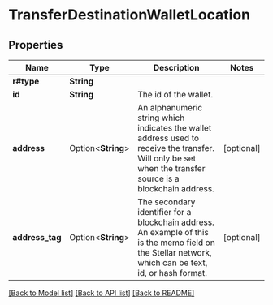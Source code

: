 # TransferDestinationWalletLocation

## Properties

Name | Type | Description | Notes
------------ | ------------- | ------------- | -------------
**r#type** | **String** |  | 
**id** | **String** | The id of the wallet. | 
**address** | Option<**String**> | An alphanumeric string which indicates the wallet address used to receive the transfer. Will only be set when the transfer source is a blockchain address. | [optional]
**address_tag** | Option<**String**> | The secondary identifier for a blockchain address. An example of this is the memo field on the Stellar network, which can be text, id, or hash format. | [optional]

[[Back to Model list]](../README.md#documentation-for-models) [[Back to API list]](../README.md#documentation-for-api-endpoints) [[Back to README]](../README.md)


